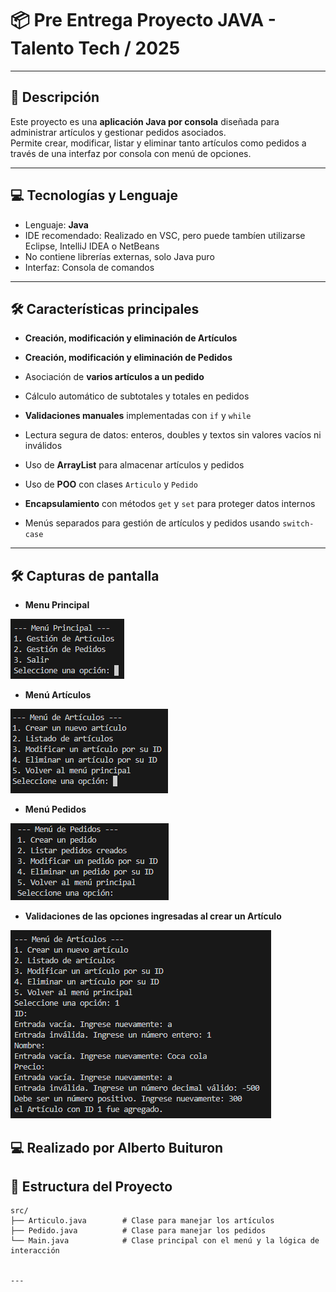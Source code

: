 # 📦 **Pre Entrega Proyecto JAVA - Talento Tech / 2025** 

---

## 🚀 Descripción

Este proyecto es una **aplicación Java por consola** diseñada para administrar artículos y gestionar pedidos asociados.  
Permite crear, modificar, listar y eliminar tanto artículos como pedidos a través de una interfaz por consola con menú de opciones.

---

## 💻 Tecnologías y Lenguaje

- Lenguaje: **Java**
- IDE recomendado: Realizado en VSC, pero puede tambíen utilizarse Eclipse, IntelliJ IDEA o NetBeans
- No contiene librerías externas, solo Java puro
- Interfaz: Consola de comandos

---

## 🛠️ Características principales

- **Creación, modificación y eliminación de Artículos**  
- **Creación, modificación y eliminación de Pedidos**  
- Asociación de **varios artículos a un pedido**  
- Cálculo automático de subtotales y totales en pedidos  

- **Validaciones manuales** implementadas con `if` y `while`
- Lectura segura de datos: enteros, doubles y textos sin valores vacíos ni inválidos  
- Uso de **ArrayList** para almacenar artículos y pedidos  
- Uso de **POO** con clases `Articulo` y `Pedido`  

- **Encapsulamiento** con métodos `get` y `set` para proteger datos internos  
- Menús separados para gestión de artículos y pedidos usando `switch-case`

---

## 🛠️ Capturas de pantalla

- **Menu Principal**

![menu principal](./img/menuPrincipal.png)

- **Menú Artículos**

![menu artículos](./img/menuArticulos.png)


- **Menú Pedidos**

![menu pedidos](./img/menuPedidos.png)




- **Validaciones de las opciones ingresadas al crear un Artículo**

![menu articulos](./img/validaciones1.png)









## ‍💻 Realizado por Alberto Buituron 

## 📂 Estructura del Proyecto

```plaintext
src/
├── Articulo.java        # Clase para manejar los artículos
├── Pedido.java          # Clase para manejar los pedidos
└── Main.java            # Clase principal con el menú y la lógica de interacción


---

